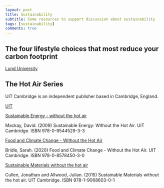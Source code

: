 ```yaml
---
layout: post
title: Sustainability
subtitle: Some resources to support discussion about sustainability
tags: [sustainability]
comments: true
---
```


## The four lifestyle choices that most reduce your carbon footprint 

[Lund University](https://www.lunduniversity.lu.se/article/four-lifestyle-choices-most-reduce-your-carbon-footprint)


## The Hot Air Series

UIT Cambridge is an independent publisher based in Cambridge, England.

[UIT](https://www.uit.co.uk/without-the-hot-air.html)

[Sustainable Energy - without the hot air](https://www.withouthotair.com/)

Mackay, David. (2009) Sustainable Energy: Without the Hot Air. UIT Cambridge. ISBN 978-0-9544529-3-3

[Food and Climate Change - Without the Hot Air](http://sarahbridle.net/faccwtha.html)

Bridle, Sarah. (2020) Food and Climate Change - Without the Hot Air. UIT Cambridge. ISBN 978-0-8578450-3-0

[Sustainable Materials without the hot air](https://www.uit.co.uk/without-the-hot-air/sustainable-materials-without-the-hot-air.html)

Cullen, Jonathan and Allwood, Julian. (2015) Sustainable Materials without the hot air. UIT Cambridge. ISBN 978-1-9068603-0-1



